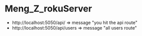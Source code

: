 # Meng_Z_rokuServer
* http://localhost:5050/api/   =>  message 	"you hit the api route"
* http://localhost:5050/api/users => message	"all users route"
